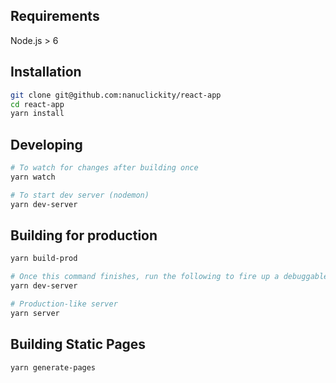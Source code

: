 ## Requirements

Node.js > 6

## Installation

```sh
git clone git@github.com:nanuclickity/react-app
cd react-app
yarn install
```

## Developing

```sh
# To watch for changes after building once
yarn watch

# To start dev server (nodemon)
yarn dev-server
```

## Building for production

```sh
yarn build-prod

# Once this command finishes, run the following to fire up a debuggable server
yarn dev-server

# Production-like server
yarn server
```

## Building Static Pages

```sh
yarn generate-pages
```

